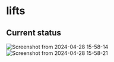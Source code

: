 # lifts

## Current status

![Screenshot from 2024-04-28 15-58-14](https://github.com/vrnvu/lifts/assets/12988581/f364da51-4c51-4c26-b8f1-6349722f73c4)
![Screenshot from 2024-04-28 15-58-21](https://github.com/vrnvu/lifts/assets/12988581/1292f53a-2b2b-4dce-97fc-8b7443b952cc)

